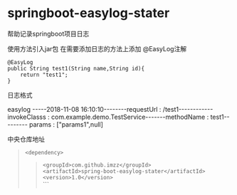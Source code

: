 # springboot-easylog-stater
帮助记录springboot项目日志

使用方法引入jar包 在需要添加日志的方法上添加 @EasyLog注解


	@EasyLog
	public String test1(String name,String id){
		return "test1";
	}
		
日志格式

 easylog -----2018-11-08 16:10:10--------requestUrl  :  /test1------------invokeClasss  :  com.example.demo.TestService-------methodName  :  test1--------- params  :  ["params1",null]
 
 
 中央仓库地址 
>`<dependency>`  
>>`<groupId>com.github.imzz</groupId>`  
>>`<artifactId>spring-boot-easylog-stater</artifactId>`  
>>`<version>1.0</version>`  
>`</dependency>``
